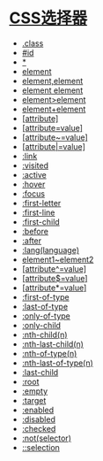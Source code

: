 # [CSS选择器](http://caibaojian.com/w3school/cssref/css_selectors.asp.htm)

* [.class](http://caibaojian.com/w3school/cssref/selector_class.asp.htm)
* [#id](http://caibaojian.com/w3school/cssref/selector_id.asp.htm)
* [*](http://caibaojian.com/w3school/cssref/selector_all.asp.htm)
* [element](http://caibaojian.com/w3school/cssref/selector_element.asp.htm)
* [element,element](http://caibaojian.com/w3school/cssref/selector_element_comma.asp.htm)
* [element element](http://caibaojian.com/w3school/cssref/selector_element_element.asp.htm)
* [element>element](http://caibaojian.com/w3school/cssref/selector_element_gt.asp.htm)
* [element+element](http://caibaojian.com/w3school/cssref/selector_element_plus.asp.htm)
* [[attribute]](http://caibaojian.com/w3school/cssref/selector_attribute.asp.htm)
* [[attribute=value]](http://caibaojian.com/w3school/cssref/selector_attribute_value.asp.htm)
* [[attribute~=value]](http://caibaojian.com/w3school/cssref/selector_attribute_value_contain.asp.htm)
* [[attribute|=value]](http://caibaojian.com/w3school/cssref/selector_attribute_value_start.asp.htm)
* [:link](http://caibaojian.com/w3school/cssref/selector_link.asp.htm)
* [:visited](http://caibaojian.com/w3school/cssref/selector_visited.asp.htm)
* [:active](http://caibaojian.com/w3school/cssref/selector_active.asp.htm)
* [:hover](http://caibaojian.com/w3school/cssref/selector_hover.asp.htm)
* [:focus](http://caibaojian.com/w3school/cssref/selector_focus.asp.htm)
* [:first-letter](http://caibaojian.com/w3school/cssref/selector_first-letter.asp.htm)
* [:first-line](http://caibaojian.com/w3school/cssref/selector_first-line.asp.htm)
* [:first-child](http://caibaojian.com/w3school/cssref/selector_first-child.asp.htm)
* [:before](http://caibaojian.com/w3school/cssref/selector_before.asp.htm)
* [:after](http://caibaojian.com/w3school/cssref/selector_after.asp.htm)
* [:lang(language)](http://caibaojian.com/w3school/cssref/selector_lang.asp.htm)
* [element1~element2](http://caibaojian.com/w3school/cssref/selector_gen_sibling.asp.htm)
* [[attribute^=value]](http://caibaojian.com/w3school/cssref/selector_attr_begin.asp.htm)
* [[attribute$=value]](http://caibaojian.com/w3school/cssref/selector_attr_end.asp.htm)
* [[attribute*=value]](http://caibaojian.com/w3school/cssref/selector_attr_contain.asp.htm)
* [:first-of-type](http://caibaojian.com/w3school/cssref/selector_first-of-type.asp.htm)
* [:last-of-type](http://caibaojian.com/w3school/cssref/selector_last-of-type.asp.htm)
* [:only-of-type](http://caibaojian.com/w3school/cssref/selector_only-of-type.asp.htm)
* [:only-child](http://caibaojian.com/w3school/cssref/selector_only-child.asp.htm)
* [:nth-child(n)](http://caibaojian.com/w3school/cssref/selector_nth-child.asp.htm)
* [:nth-last-child(n)](http://caibaojian.com/w3school/cssref/selector_nth-last-child.asp.htm)
* [:nth-of-type(n)](http://caibaojian.com/w3school/cssref/selector_nth-of-type.asp.htm)
* [:nth-last-of-type(n)](http://caibaojian.com/w3school/cssref/selector_nth-last-of-type.asp.htm)
* [:last-child](http://caibaojian.com/w3school/cssref/selector_last-child.asp.htm)
* [:root](http://caibaojian.com/w3school/cssref/selector_root.asp.htm)
* [:empty](http://caibaojian.com/w3school/cssref/selector_empty.asp.htm)
* [:target](http://caibaojian.com/w3school/cssref/selector_target.asp.htm)
* [:enabled](http://caibaojian.com/w3school/cssref/selector_enabled.asp.htm)
* [:disabled](http://caibaojian.com/w3school/cssref/selector_disabled.asp.htm)
* [:checked](http://caibaojian.com/w3school/cssref/selector_checked.asp.htm)
* [:not(selector)](http://caibaojian.com/w3school/cssref/selector_not.asp.htm)
* [::selection](http://caibaojian.com/w3school/cssref/selector_selection.asp.htm)